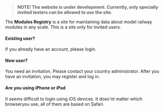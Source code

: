 ﻿> **NOTE! The website is under development. Currently, only specially invited testers can be allowed to use the site.**


The **Modules Registry** is a site for maintaining data about
model railway modules in any scale.
This is a site only for invited users.
#### Existing user?
If you already have an account, please login.
#### New user?
You need an invitation. Please contact your country administrator.
After you have an invitation, you may register and log in.

#### Are you using iPhone or iPad
It seems difficult to login using iOS devices.
It does'nt matter which browseryou use, all of them are based on Safari.